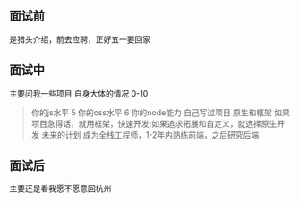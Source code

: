 ## 面试前
是猎头介绍，前去应聘，正好五一要回家

## 面试中
主要问我一些项目
自身大体的情况
0-10
> 你的js水平
5
> 你的css水平
6
> 你的node能力
自己写过项目
> 原生和框架
如果项目急得话，就用框架，快速开发;如果追求拓展和自定义，就选择原生开发
> 未来的计划
成为全栈工程师，1-2年内熟练前端，之后研究后端

## 面试后
主要还是看我愿不愿意回杭州